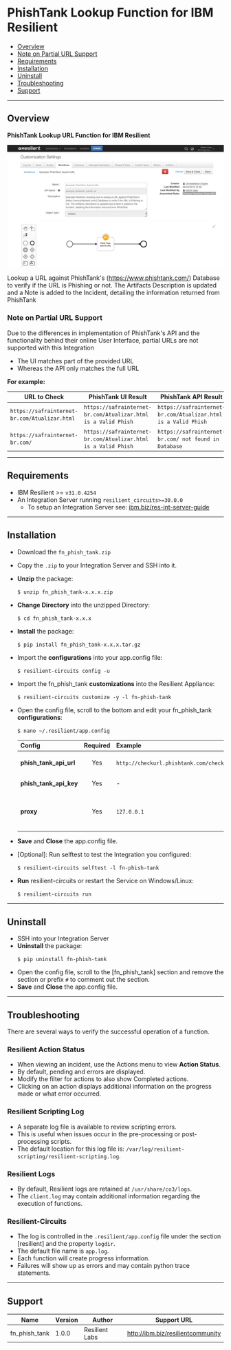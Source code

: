 # PhishTank Lookup Function for IBM Resilient

- [Overview](#overview)
- [Note on Partial URL Support](#note-on-partial-url-support)
- [Requirements](#requirements)
- [Installation](#installation)
- [Uninstall](#uninstall)
- [Troubleshooting](#troubleshooting)
- [Support](#support)

---
## Overview
**PhishTank Lookup URL Function for IBM Resilient**

 ![screenshot: main](./doc/screenshots/main.png)

Lookup a URL against PhishTank's (https://www.phishtank.com/) Database to verify if the URL is Phishing or not. The Artifacts Description is updated and a Note is added to the Incident, detailing the information returned from PhishTank

### Note on Partial URL Support
Due to the differences in implementation of PhishTank's API and the functionality behind their online User Interface, partial URLs are not supported with this Integration

* The UI matches part of the provided URL
* Whereas the API only matches the full URL

**For example:**

| URL to Check | PhishTank UI Result | PhishTank API Result |
| ------------ | ------------------- | -------------------- |
| `https://safrainternet-br.com/Atualizar.html` | `https://safrainternet-br.com/Atualizar.html is a Valid Phish` | `https://safrainternet-br.com/Atualizar.html is a Valid Phish` |
| `https://safrainternet-br.com/` | `https://safrainternet-br.com/Atualizar.html is a Valid Phish` | `https://safrainternet-br.com/ not found in Database` |

---
## Requirements
<!--
  List any Requirements 
-->
* IBM Resilient >= `v31.0.4254`
* An Integration Server running `resilient_circuits>=30.0.0`
  * To setup an Integration Server see: [ibm.biz/res-int-server-guide](https://ibm.biz/res-int-server-guide)

---
## Installation
* Download the `fn_phish_tank.zip`
* Copy the `.zip` to your Integration Server and SSH into it.
* **Unzip** the package:
  ```
  $ unzip fn_phish_tank-x.x.x.zip
  ```
* **Change Directory** into the unzipped Directory:
  ```
  $ cd fn_phish_tank-x.x.x
  ```
* **Install** the package:
  ```
  $ pip install fn_phish_tank-x.x.x.tar.gz
  ```
* Import the **configurations** into your app.config file:
  ```
  $ resilient-circuits config -u
  ```
* Import the fn_phish_tank **customizations** into the Resilient Appliance:
  ```
  $ resilient-circuits customize -y -l fn-phish-tank
  ```
* Open the config file, scroll to the bottom and edit your fn_phish_tank **configurations**:
  ```
  $ nano ~/.resilient/app.config
  ```
  | Config | Required | Example | Description |
  | ------ | :------: | ------- | ----------- |
  | **phish_tank_api_url** | Yes | `http://checkurl.phishtank.com/checkurl/` | PhishTank API Access URL |
  | **phish_tank_api_key** | Yes | - | PhishTank API Key |
  | **proxy** | Yes | `127.0.0.1` | Proxy Server Address. By default it will be `None` |

* **Save** and **Close** the app.config file.
* [Optional]: Run selftest to test the Integration you configured:
  ```
  $ resilient-circuits selftest -l fn-phish-tank
  ```
* **Run** resilient-circuits or restart the Service on Windows/Linux:
  ```
  $ resilient-circuits run
  ```


---
## Uninstall
* SSH into your Integration Server
* **Uninstall** the package:
  ```
  $ pip uninstall fn-phish-tank
  ```
* Open the config file, scroll to the [fn_phish_tank] section and remove the section or prefix `#` to comment out the section.
* **Save** and **Close** the app.config file.

---
## Troubleshooting
There are several ways to verify the successful operation of a function.

### Resilient Action Status
* When viewing an incident, use the Actions menu to view **Action Status**.
* By default, pending and errors are displayed.
* Modify the filter for actions to also show Completed actions.
* Clicking on an action displays additional information on the progress made or what error occurred.

### Resilient Scripting Log
* A separate log file is available to review scripting errors.
* This is useful when issues occur in the pre-processing or post-processing scripts.
* The default location for this log file is: `/var/log/resilient-scripting/resilient-scripting.log`.

### Resilient Logs
* By default, Resilient logs are retained at `/usr/share/co3/logs`.
* The `client.log` may contain additional information regarding the execution of functions.

### Resilient-Circuits
* The log is controlled in the `.resilient/app.config` file under the section [resilient] and the property `logdir`.
* The default file name is `app.log`.
* Each function will create progress information.
* Failures will show up as errors and may contain python trace statements.
---

## Support
| Name | Version | Author | Support URL |
| ---- | ------- | ------ | ----------- |
| fn_phish_tank | 1.0.0 | Resilient Labs | http://ibm.biz/resilientcommunity |